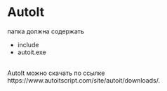 # AutoIt<br>
папка должна содержать<br>
 - include<br>
 - autoit.exe<br>
<br>
AutoIt можно скачать по ссылке https://www.autoitscript.com/site/autoit/downloads/.<br>
